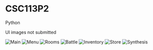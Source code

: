 # CSC113P2
Python

UI images not submitted

![Main](http://f.cl.ly/items/1G3H2G3q142K2o0d1q1X/menu.png)
![Menu](http://f.cl.ly/items/3q3Q44463b3Q2D1W2c3M/main.png)
![Rooms](http://f.cl.ly/items/3i0K342R1w331s0c103a/rooms.png)
![Battle](http://f.cl.ly/items/1r1p3F3V440S0M3C1z3I/battle.png)
![Inventory](http://f.cl.ly/items/3f462n421p270J2u2J2J/inventory_1.png)
![Store](http://f.cl.ly/items/2p063n3i1N3x123g0J2W/store.png)
![Synthesis](http://f.cl.ly/items/0k0T3C08472O1k3e2v2z/synthesis.png)
